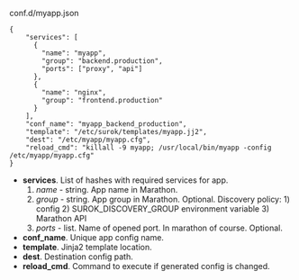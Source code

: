 conf.d/myapp.json
```
{
    "services": [
      {
        "name": "myapp",
        "group": "backend.production",
        "ports": ["proxy", "api"]
      },
      {
        "name": "nginx",
        "group": "frontend.production"
      }
    ],
    "conf_name": "myapp_backend_production",
    "template": "/etc/surok/templates/myapp.jj2",
    "dest": "/etc/myapp/myapp.cfg",
    "reload_cmd": "killall -9 myapp; /usr/local/bin/myapp -config /etc/myapp/myapp.cfg"
}
```
* **services**. List of hashes with required services for app.
  1. _name_ - string. App name in Marathon.
  2. _group_ - string. App group in Marathon. Optional. Discovery policy: 1) config 2) SUROK_DISCOVERY_GROUP environment variable 3) Marathon API
  3. _ports_ - list. Name of opened port. In marathon of course. Optional.
* **conf_name**. Unique app config name.
* **template**. Jinja2 template location.
* **dest**. Destination config path.
* **reload_cmd**. Command to execute if generated config is changed.